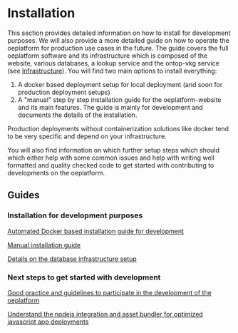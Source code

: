 <!--
SPDX-FileCopyrightText: 2025 Jonas Huber <https://github.com/jh-RLI> © Reiner Lemoine Institut

SPDX-License-Identifier: CC0-1.0
-->

# Installation

This section provides detailed information on how to install for development
purposes. We will also provide a more detailed guide on how to operate the
oeplatform for production use cases in the future. The guide covers the full
oeplatform software and its infrastructure which is composed of the website,
various databases, a lookup service and the ontop-vkg service (see
[Infrastructure](../oeplatform-code/architecture/infrastructure.md)). You will
find two main options to install everything:

1. A docker based deployment setup for local deployment (and soon for production
   deployment setups)
2. A "manual" step by step installation guide for the oeplatform-website and its
   main features. The guide is mainly for development and documents the details
   of the installation.

Production deployments without containerization solutions like docker tend to be
very specific and depend on your infrastructure.

You will also find information on which further setup steps which should which
either help with some common issues and help with writing well formatted and
quality checked code to get started with contributing to developments on the
oeplatform.

## Guides

### Installation for development purposes

[Automated Docker based installation guide for development](./guides/installation-docker-dev.md)

[Manual installation guide](./guides/installation.md)

[Details on the database infrastructure setup](./guides/manual-db-setup.md)

### Next steps to get started with development

[Good practice and guidelines to participate in the development of the oeplatform](./guides/development-setup.md)

[Understand the nodejs integration and asset bundler for optimized javascript app deployments](./guides/nodejs.md)
